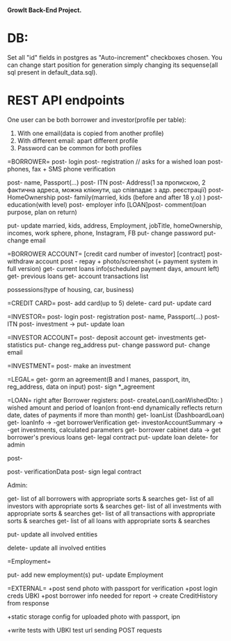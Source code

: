  **GrowIt Back-End Project.**
 
DB:
=====
Set all "id" fields in postgres as "Auto-increment" checkboxes chosen.
You can change start position for generation simply changing its sequense(all sql present in default_data.sql).



REST API endpoints
========

One user can be both borrower and investor(profile per table):
1) With one email(data is copied from another profile)
2) With different email: apart different profile
3) Password can be common for both profiles

=BORROWER=
post- login
post- registration
// asks for a wished loan
post- phones, fax + SMS phone verification

post- name, Passport(...)
post- ITN
post- Address(1 за пропискою, 2 фактична адреса, можна клікнути, що співпадає з адр. реєстрації)
post- HomeOwnership
post- family(married, kids (before and after 18 y.o) )
post- education(with level)
post- employer info
[LOAN]post- comment(loan purpose, plan on return)

put- update married, kids, address, Employment, jobTitle, homeOwnership, incomes, work sphere, phone, Instagram, FB
put- change password
put- change email

=BORROWER ACCOUNT=
[credit card number of investor]
[contract]
post- withdraw account
post - repay + photo/screenshot (+ payment system in full version)
get- current loans info(scheduled payment days, amount left)
get- previous loans
get- account transactions list


possessions(type of housing, car, business)

=CREDIT CARD=
post- add card(up to 5)
delete-  card
put- update card


=INVESTOR=
post- login
post- registration
post- name, Passport(...)
post- ITN
post- investment    -> put- update loan 

=INVESTOR ACCOUNT=
post- deposit account
get- investments
get-  statistics
put- change reg_address
put- change password
put- change email

=INVESTMENT=
post- make an investment

=LEGAL=
get- gorm an agreement(B and I manes, passport, itn, reg_address, data on input)
post- sign *_agreement



=LOAN=
right after Borrower registers: 
post- createLoan(LoanWishedDto: ) wished amount and period of loan(on front-end dynamically reflects return date, dates of payments if more than month)
get- loanList (DashboardLoan)
get- loanInfo -> -get borrowerVerification
get- investorAccountSummary -> -get investments, calculated parameters
get- borrower cabinet data -> get borrower's previous loans
get- legal contract
put- update loan
delete- for admin






post- 

post- verificationData
post- sign legal contract



Admin:

get- list of all borrowers with appropriate sorts & searches
get- list of all investors with appropriate sorts & searches
get- list of all investments with appropriate sorts & searches
get- list of all transactions with appropriate sorts & searches
get- list of all loans with appropriate sorts & searches

put- update all involved entities 

delete- update all involved entities 


=Employment=

put- add new employment(s)
put- update Employment


=EXTERNAL=
+post send photo with passport for verification
+post login creds UBKI
+post borrower info needed for report -> create CreditHistory from response




+static storage config for uploaded photo with passport, ipn

+write tests with UBKI test url sending POST requests

